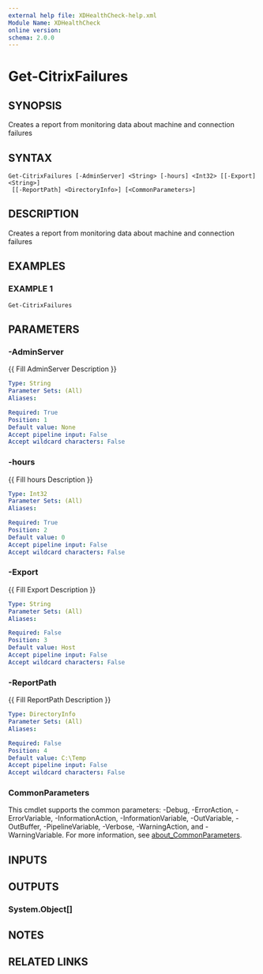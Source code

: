```yaml
---
external help file: XDHealthCheck-help.xml
Module Name: XDHealthCheck
online version:
schema: 2.0.0
---
```


# Get-CitrixFailures

## SYNOPSIS
Creates a report from monitoring data about machine and connection failures

## SYNTAX

```
Get-CitrixFailures [-AdminServer] <String> [-hours] <Int32> [[-Export] <String>]
 [[-ReportPath] <DirectoryInfo>] [<CommonParameters>]
```

## DESCRIPTION
Creates a report from monitoring data about machine and connection failures

## EXAMPLES

### EXAMPLE 1
```
Get-CitrixFailures
```

## PARAMETERS

### -AdminServer
{{ Fill AdminServer Description }}

```yaml
Type: String
Parameter Sets: (All)
Aliases:

Required: True
Position: 1
Default value: None
Accept pipeline input: False
Accept wildcard characters: False
```

### -hours
{{ Fill hours Description }}

```yaml
Type: Int32
Parameter Sets: (All)
Aliases:

Required: True
Position: 2
Default value: 0
Accept pipeline input: False
Accept wildcard characters: False
```

### -Export
{{ Fill Export Description }}

```yaml
Type: String
Parameter Sets: (All)
Aliases:

Required: False
Position: 3
Default value: Host
Accept pipeline input: False
Accept wildcard characters: False
```

### -ReportPath
{{ Fill ReportPath Description }}

```yaml
Type: DirectoryInfo
Parameter Sets: (All)
Aliases:

Required: False
Position: 4
Default value: C:\Temp
Accept pipeline input: False
Accept wildcard characters: False
```

### CommonParameters
This cmdlet supports the common parameters: -Debug, -ErrorAction, -ErrorVariable, -InformationAction, -InformationVariable, -OutVariable, -OutBuffer, -PipelineVariable, -Verbose, -WarningAction, and -WarningVariable. For more information, see [about_CommonParameters](http://go.microsoft.com/fwlink/?LinkID=113216).

## INPUTS

## OUTPUTS

### System.Object[]
## NOTES

## RELATED LINKS

